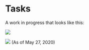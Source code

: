 # Tasks
A work in progress that looks like this:

![](https://i.imgur.com/KO8NnQO.png)

![](https://i.imgur.com/820Kgrk.png)
(As of May 27, 2020)
